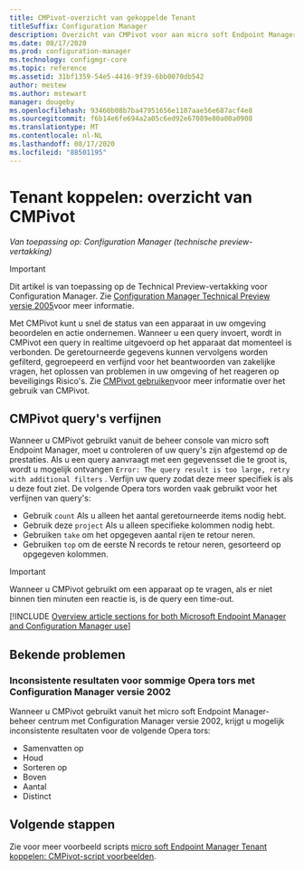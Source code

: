 ```yaml
---
title: CMPivot-overzicht van gekoppelde Tenant
titleSuffix: Configuration Manager
description: Overzicht van CMPivot voor aan micro soft Endpoint Manager gekoppelde apparaten.
ms.date: 08/17/2020
ms.prod: configuration-manager
ms.technology: configmgr-core
ms.topic: reference
ms.assetid: 31bf1359-54e5-4416-9f39-6bb0070db542
author: mestew
ms.author: mstewart
manager: dougeby
ms.openlocfilehash: 93460b08b7ba47951656e1107aae56e687acf4e8
ms.sourcegitcommit: f6b14e6fe694a2a05c6ed92e67089e80a00a0908
ms.translationtype: MT
ms.contentlocale: nl-NL
ms.lasthandoff: 08/17/2020
ms.locfileid: "88501195"
---
```

# <a name="tenant-attach-cmpivot-overview"></a>Tenant koppelen: overzicht van CMPivot

*Van toepassing op: Configuration Manager (technische preview-vertakking)*

> [!Important]
> Dit artikel is van toepassing op de Technical Preview-vertakking voor Configuration Manager. Zie [Configuration Manager Technical Preview versie 2005](../core/get-started/2020/technical-preview-2005.md#bkmk_cmpivot)voor meer informatie.

Met CMPivot kunt u snel de status van een apparaat in uw omgeving beoordelen en actie ondernemen. Wanneer u een query invoert, wordt in CMPivot een query in realtime uitgevoerd op het apparaat dat momenteel is verbonden. De geretourneerde gegevens kunnen vervolgens worden gefilterd, gegroepeerd en verfijnd voor het beantwoorden van zakelijke vragen, het oplossen van problemen in uw omgeving of het reageren op beveiligings Risico's. Zie [CMPivot gebruiken](../core/servers/manage/cmpivot.md)voor meer informatie over het gebruik van CMPivot.

## <a name="refine-cmpivot-queries"></a><a name="bkmk_refine"></a> CMPivot query's verfijnen

Wanneer u CMPivot gebruikt vanuit de beheer console van micro soft Endpoint Manager, moet u controleren of uw query's zijn afgestemd op de prestaties. Als u een query aanvraagt met een gegevensset die te groot is, wordt u mogelijk ontvangen `Error: The query result is too large, retry with additional filters` . Verfijn uw query zodat deze meer specifiek is als u deze fout ziet. De volgende Opera tors worden vaak gebruikt voor het verfijnen van query's:

- Gebruik `count` Als u alleen het aantal geretourneerde items nodig hebt.
- Gebruik deze `project` Als u alleen specifieke kolommen nodig hebt.
- Gebruiken `take` om het opgegeven aantal rijen te retour neren.
- Gebruiken `top` om de eerste N records te retour neren, gesorteerd op opgegeven kolommen.

> [!Important]
> Wanneer u CMPivot gebruikt om een apparaat op te vragen, als er niet binnen tien minuten een reactie is, is de query een time-out. <!--7802754-->


[!INCLUDE [Overview article sections for both Microsoft Endpoint Manager and Configuration Manager use](../core/servers/manage/includes/cmpivot-overview-shared.md)]

## <a name="known-issues"></a>Bekende problemen

### <a name="inconsistent-results-for-some-operators-with-configuration-manager-version-2002"></a>Inconsistente resultaten voor sommige Opera tors met Configuration Manager versie 2002
<!--7784718, 7884272-->
Wanneer u CMPivot gebruikt vanuit het micro soft Endpoint Manager-beheer centrum met Configuration Manager versie 2002, krijgt u mogelijk inconsistente resultaten voor de volgende Opera tors:

- Samenvatten op
- Houd
- Sorteren op
- Boven
- Aantal
- Distinct

## <a name="next-steps"></a>Volgende stappen

Zie voor meer voorbeeld scripts [micro soft Endpoint Manager Tenant koppelen: CMPivot-script voorbeelden](cmpivot-samples-attached.md).
